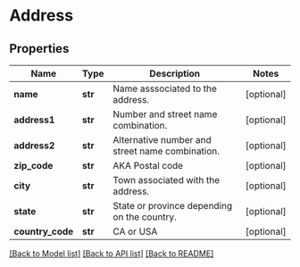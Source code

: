# Address

## Properties
Name | Type | Description | Notes
------------ | ------------- | ------------- | -------------
**name** | **str** | Name asssociated to the address. | [optional] 
**address1** | **str** | Number and street name combination. | [optional] 
**address2** | **str** | Alternative number and street name combination. | [optional] 
**zip_code** | **str** | AKA Postal code | [optional] 
**city** | **str** | Town associated with the address. | [optional] 
**state** | **str** | State or province depending on the country. | [optional] 
**country_code** | **str** | CA or USA | [optional] 

[[Back to Model list]](../README.md#documentation-for-models) [[Back to API list]](../README.md#documentation-for-api-endpoints) [[Back to README]](../README.md)

